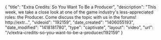 {
    "title": "Extra Credits: So You Want To Be a Producer",
    "description": "This week, we take a close look at one of the game industry's less-appreciated roles: the Producer. Come discuss the topic with us in the forums! http:\/\/extr...",
    "videoid": "192159",
    "date_created": "1406055193",
    "date_modified": "1418181780",
    "type": "captivate",
    "layout": "video",
    "url": "\/v\/extra-credits-so-you-want-to-be-a-producer\/192159"
}